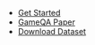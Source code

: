 * [Get Started](/#GameQA-Localization)
* [GameQA Paper](https://aclanthology.org/2023.eacl-demo.18/)
* [Download Dataset](https://clarin.is/en/resources/)
